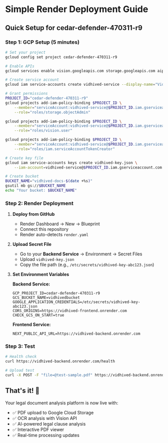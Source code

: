 # Simple Render Deployment Guide

## Quick Setup for cedar-defender-470311-r9

### Step 1: GCP Setup (5 minutes)

```bash
# Set your project
gcloud config set project cedar-defender-470311-r9

# Enable APIs
gcloud services enable vision.googleapis.com storage.googleapis.com aiplatform.googleapis.com

# Create service account
gcloud iam service-accounts create vidhived-service --display-name="Vidhived Service Account"

# Grant permissions
PROJECT_ID="cedar-defender-470311-r9"
gcloud projects add-iam-policy-binding $PROJECT_ID \
    --member="serviceAccount:vidhived-service@$PROJECT_ID.iam.gserviceaccount.com" \
    --role="roles/storage.objectAdmin"

gcloud projects add-iam-policy-binding $PROJECT_ID \
    --member="serviceAccount:vidhived-service@$PROJECT_ID.iam.gserviceaccount.com" \
    --role="roles/vision.user"

gcloud projects add-iam-policy-binding $PROJECT_ID \
    --member="serviceAccount:vidhived-service@$PROJECT_ID.iam.gserviceaccount.com" \
    --role="roles/iam.serviceAccountTokenCreator"

# Create key file
gcloud iam service-accounts keys create vidhived-key.json \
    --iam-account=vidhived-service@$PROJECT_ID.iam.gserviceaccount.com

# Create bucket
BUCKET_NAME="vidhived-docs-$(date +%s)"
gsutil mb gs://$BUCKET_NAME
echo "Your bucket: $BUCKET_NAME"
```

### Step 2: Render Deployment

1. **Deploy from GitHub**
   - Render Dashboard → New → Blueprint
   - Connect this repository
   - Render auto-detects `render.yaml`

2. **Upload Secret File**
   - Go to your **Backend Service** → Environment → Secret Files
   - Upload `vidhived-key.json`
   - Copy the file path (e.g., `/etc/secrets/vidhived-key-abc123.json`)

3. **Set Environment Variables**

   **Backend Service:**
   ```
   GCP_PROJECT_ID=cedar-defender-470311-r9
   GCS_BUCKET_NAME=vidhivedbucket
   GOOGLE_APPLICATION_CREDENTIALS=/etc/secrets/vidhived-key-abc123.json
   CORS_ORIGINS=https://vidhived-frontend.onrender.com
   CHECK_GCS_ON_START=true
   ```

   **Frontend Service:**
   ```
   NEXT_PUBLIC_API_URL=https://vidhived-backend.onrender.com
   ```

### Step 3: Test

```bash
# Health check
curl https://vidhived-backend.onrender.com/health

# Upload test
curl -X POST -F "file=@test-sample.pdf" https://vidhived-backend.onrender.com/upload
```

## That's it! 🚀

Your legal document analysis platform is now live with:
- ✅ PDF upload to Google Cloud Storage
- ✅ OCR analysis with Vision API  
- ✅ AI-powered legal clause analysis
- ✅ Interactive PDF viewer
- ✅ Real-time processing updates